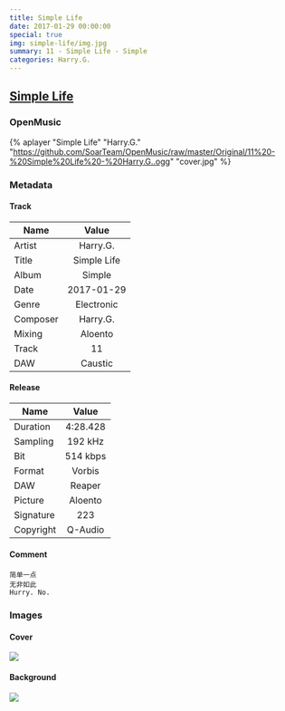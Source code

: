 ```yaml
---
title: Simple Life
date: 2017-01-29 00:00:00
special: true
img: simple-life/img.jpg
summary: 11 - Simple Life - Simple
categories: Harry.G.
---
```


## [Simple Life](https://github.com/SoarTeam/OpenMusic/raw/master/Original/11%20-%20Simple%20Life%20-%20Harry.G..ogg)

### OpenMusic
{% aplayer "Simple Life" "Harry.G." "https://github.com/SoarTeam/OpenMusic/raw/master/Original/11%20-%20Simple%20Life%20-%20Harry.G..ogg" "cover.jpg" %}

### Metadata
#### Track

Name|Value
---|:--:
Artist|Harry.G.
Title|Simple Life
Album|Simple
Date|2017-01-29
Genre|Electronic
Composer|Harry.G.
Mixing|Aloento
Track|11
DAW|Caustic

#### Release

Name|Value
---|:--:
Duration|4:28.428
Sampling|192 kHz
Bit|514 kbps
Format|Vorbis
DAW|Reaper
Picture|Aloento
Signature|223
Copyright|Q-Audio

#### Comment
``` text
简单一点
无非如此
Hurry. No.
```

### Images
#### Cover
![](cover.jpg)

#### Background
![](img.jpg)
